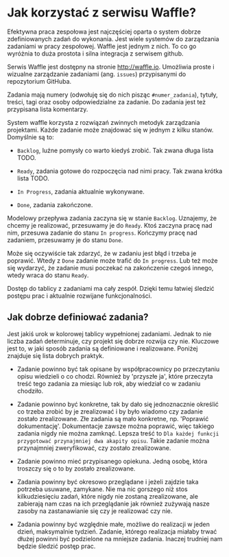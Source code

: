 # Jak korzystać z serwisu Waffle?

Efektywna praca zespołowa jest najczęściej oparta o system dobrze zdefiniowanych zadań do wykonania.  Jest wiele systemów do zarządzania zadaniami w pracy zespołowej. Waffle jest jednym z nich. To co go wyróżnia to duża prostota i silna integracja z serwisem github.

Serwis Waffle jest dostępny na stronie http://waffle.io.
Umożliwia proste i wizualne zarządzanie zadaniami (ang. `issues`) przypisanymi do repozytorium GitHuba.

Zadania mają numery (odwołuję się do nich pisząc `#numer_zadania`), tytuły, treści, tagi oraz osoby odpowiedzialne za zadanie. Do zadania jest też przypisana lista komentarzy.

System waffle korzysta z rozwiązań zwinnych metodyk zarządzania projektami. Każde zadanie może znajdować się w jednym z kilku stanów. Domyślnie są to:

* `Backlog`, luźne pomysły co warto kiedyś zrobić. Tak zwana długa lista TODO.

* `Ready`, zadania gotowe do rozpoczęcia nad nimi pracy. Tak zwana krótka lista TODO.

* `In Progress`, zadania aktualnie wykonywane.

* `Done`, zadania zakończone.

Modelowy przepływa zadania zaczyna się w stanie `Backlog`. Uznajemy, że chcemy je realizować, przesuwamy je do `Ready`. Ktoś zaczyna pracę nad nim, przesuwa zadanie do stanu `In progress`. Kończymy pracę nad zadaniem, przesuwamy je do stanu `Done`.

Może się oczywiście tak zdarzyć, że w zadaniu jest błąd i trzeba je poprawić. Wtedy z `Done` zadanie może trafić do `In progress`. Lub też może się wydarzyć, że zadanie musi poczekać na zakończenie czegoś innego, wtedy wraca do stanu `Ready`.

Dostęp do tablicy z zadaniami ma cały zespół. Dzięki temu łatwiej śledzić postępu prac i aktualnie rozwijane funkcjonalności.

## Jak dobrze definiować zadania?

Jest jakiś urok w kolorowej tablicy wypełnionej zadaniami. Jednak to nie liczba zadań determinuje, czy projekt się dobrze rozwija czy nie. Kluczowe jest to, w jaki sposób zadania są definiowane i realizowane. Poniżej znajduje się lista  dobrych praktyk. 

* Zadanie powinno być tak opisane by współpracownicy po przeczytaniu opisu wiedzieli o co chodzi. Również by 'przyszłe ja', które przeczyta treść tego zadania za miesiąc lub rok, aby wiedział co w zadaniu chodziło.

* Zadanie powinno być konkretne, tak by dało się jednoznacznie określić co trzeba zrobić by je zrealizować i by było wiadomo czy zadanie zostało zrealizowane. Złe zadania są mało konkretne, np. 'Poprawić dokumentację'. Dokumentacje zawsze można poprawić, więc takiego zadania nigdy nie można zamknąć. Lepsza treść to `Dla każdej funkcji przygotować przynajmniej dwa akapity opisu`. Takie zadanie można przynajmniej zweryfikować, czy zostało zrealizowane.

* Zadanie powinno mieć przypisanego opiekuna. Jedną osobę, która troszczy się o to by zostało zrealizowane.

* Zadania powinny być okresowo przeglądane i jeżeli zajdzie taka potrzeba usuwane, zamykane. Nie ma nic gorszego niż stos kilkudziesięciu zadań, które nigdy nie zostaną zrealizowane, ale zabierają nam czas na ich przeglądanie jak również zużywają nasze zasoby na zastanawianie się czy je realizować czy nie. 

* Zadania powinny być względnie małe, możliwe do realizacji w jeden dzień, maksymalnie tydzień. Zadanie, którego realizacja miałaby trwać dłużej powinni być podzielone na mniejsze zadania. Inaczej trudniej nam będzie śledzić postęp prac.

